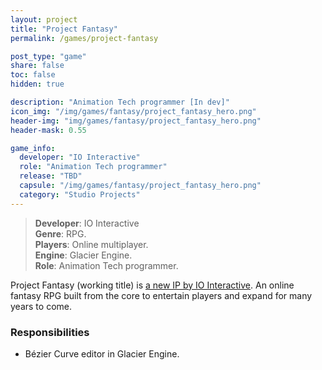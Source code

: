 ```yaml
---
layout: project
title: "Project Fantasy"
permalink: /games/project-fantasy

post_type: "game"
share: false
toc: false
hidden: true

description: "Animation Tech programmer [In dev]"
icon_img: "/img/games/fantasy/project_fantasy_hero.png"
header-img: "img/games/fantasy/project_fantasy_hero.png"
header-mask: 0.55

game_info:
  developer: "IO Interactive"
  role: "Animation Tech programmer"
  release: "TBD"
  capsule: "/img/games/fantasy/project_fantasy_hero.png"
  category: "Studio Projects"
---
```


>**Developer**: IO Interactive<br>
>**Genre**: RPG.<br>
>**Players**: Online multiplayer.<br>
>**Engine**: Glacier Engine.<br>
>**Role**: Animation Tech programmer.<br>

Project Fantasy (working title) is [a new IP by IO Interactive](https://ioi.dk/project-fantasy). An online fantasy RPG built from the core to entertain players and expand for many years to come.


### Responsibilities

 - Bézier Curve editor in Glacier Engine.